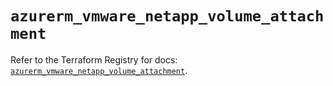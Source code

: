# `azurerm_vmware_netapp_volume_attachment`

Refer to the Terraform Registry for docs: [`azurerm_vmware_netapp_volume_attachment`](https://registry.terraform.io/providers/hashicorp/azurerm/4.47.0/docs/resources/vmware_netapp_volume_attachment).
